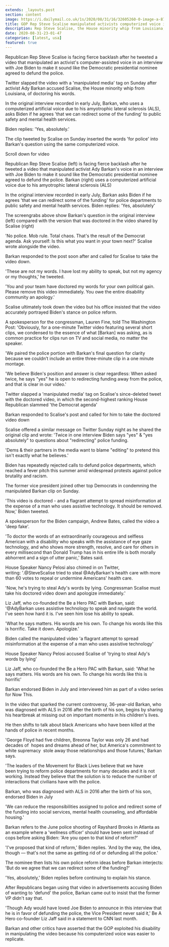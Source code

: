 ```yaml
---
extends: _layouts.post
section: content
image: https://i.dailymail.co.uk/1s/2020/08/31/16/32605260-0-image-a-87_1598886585175.jpg 
title: GOP Rep Steve Scalise manipulated activists computerized voice in Joe Biden interview 
description: Rep Steve Scalise, the House minority whip from Louisiana, shared a video on Sunday which doctored a question activist Ady Barkan, who has ALS, asked Joe Biden in an interview in July. 
date: 2020-08-31-23-01-47 
categories: [latest, usa] 
featured: true 
--- 
```

Republican Rep Steve Scalise is facing fierce backlash after he tweeted a video that manipulated an activist's computer-assisted voice in an interview with Joe Biden to make it sound like the Democratic presidential nominee agreed to defund the police.

Twitter slapped the video with a 'manipulated media' tag on Sunday after activist Ady Barkan accused Scalise, the House minority whip from Louisiana, of doctoring his words. 

In the original interview recorded in early July, Barkan, who uses a computerized artificial voice due to his amyotrophic lateral sclerosis (ALS), asks Biden if he agrees 'that we can redirect some of the funding' to public safety and mental health services. 

Biden replies: 'Yes, absolutely.' 

The clip tweeted by Scalise on Sunday inserted the words 'for police' into Barkan's question using the same computerized voice. 

Scroll down for video 

Republican Rep Steve Scalise (left) is facing fierce backlash after he tweeted a video that manipulated activist Ady Barkan's voice in an interview with Joe Biden to make it sound like the Democratic presidential nominee agreed to defund the police. Barkan (right) uses a computerized artificial voice due to his amyotrophic lateral sclerosis (ALS)

In the original interview recorded in early July, Barkan asks Biden if he agrees 'that we can redirect some of the funding' for police departments to public safety and mental health services. Biden replies: 'Yes, absolutely'

The screengrabs above show Barkan's question in the original interview (left) compared with the version that was doctored in the video shared by Scalise (right)

'No police. Mob rule. Total chaos. That's the result of the Democrat agenda. Ask yourself: Is this what you want in your town next?' Scalise wrote alongside the video.  

Barkan responded to the post soon after and called for Scalise to take the video down. 

'These are not my words. I have lost my ability to speak, but not my agency or my thoughts,' he tweeted. 

'You and your team have doctored my words for your own political gain. Please remove this video immediately. You owe the entire disability community an apology.' 

Scalise ultimately took down the video but his office insisted that the video accurately portrayed Biden's stance on police reform.  

A spokesperson for the congressman, Lauren Fine, told The Washington Post: 'Obviously, for a one-minute Twitter video featuring several short clips, we condensed to the essence of what [Barkan] was asking, as is common practice for clips run on TV and social media, no matter the speaker. 

'We paired the police portion with Barkan's final question for clarity because we couldn’t include an entire three-minute clip in a one minute montage. 

'We believe Biden's position and answer is clear regardless: When asked twice, he says "yes" he is open to redirecting funding away from the police, and that is clear in our video.'

Twitter slapped a 'manipulated media' tag on Scalise's since-deleted tweet with the doctored video, in which the second-highest ranking House Republican slammed 'the Democrat agenda'

Barkan responded to Scalise's post and called for him to take the doctored video down

Scalise offered a similar message on Twitter Sunday night as he shared the original clip and wrote: 'Twice in one interview Biden says "yes" & "yes absolutely" to questions about "redirecting" police funding. 

'Dems & their partners in the media want to blame "editing" to pretend this isn't exactly what he believes.'

Biden has repeatedly rejected calls to defund police departments, which reached a fever pitch this summer amid widespread protests against police brutality and racism.  

The former vice president joined other top Democrats in condemning the manipulated Barkan clip on Sunday. 

'This video is doctored - and a flagrant attempt to spread misinformation at the expense of a man who uses assistive technology. It should be removed. Now,' Biden tweeted.

A spokesperson for the Biden campaign, Andrew Bates, called the video a 'deep fake'.    

'To doctor the words of an extraordinarily courageous and selfless American with a disability who speaks with the assistance of eye gaze technology, and who shows more strength, resolve, and care for others in every millisecond than Donald Trump has in his entire life is both morally abhorrent and a sign of utter panic,' Bates said.

House Speaker Nancy Pelosi also chimed in on Twitter, writing: '.@SteveScalise tried to steal @AdyBarkan's health care with more than 60 votes to repeal or undermine Americans' health care.

'Now, he's trying to steal Ady's words by lying. Congressman Scalise must take his doctored video down and apologize immediately.' 

Liz Jaff, who co-founded the Be a Hero PAC with Barkan, said: '@AdyBarkan uses assistive technology to speak and navigate the world. I've seen how hard it is. I've seen him lose his ability to speak. 

'What he says matters. His words are his own. To change his words like this is horrific. Take it down. Apologize.'

Biden called the manipulated video 'a flagrant attempt to spread misinformation at the expense of a man who uses assistive technology'

House Speaker Nancy Pelosi accused Scalise of 'trying to steal Ady's words by lying'

Liz Jaff, who co-founded the Be a Hero PAC with Barkan, said: 'What he says matters. His words are his own. To change his words like this is horrific'

Barkan endorsed Biden in July and interviewed him as part of a video series for Now This. 

In the video that sparked the current controversy, 36-year-old Barkan, who was diagnosed with ALS in 2016 after the birth of his son, begins by sharing his heartbreak at missing out on important moments in his children's lives. 

He then shifts to talk about black Americans who have been killed at the hands of police in recent months.  

'George Floyd had five children, Breonna Taylor was only 26 and had decades of  hopes and dreams ahead of her, but America's commitment to white supremacy  stole away those relationships and those futures,' Barkan says. 

'The leaders of the Movement for Black Lives believe that we have been trying to reform police departments for many decades and it is not working. Instead they believe that the solution is to reduce the number of interactions that civilians have with the police. 

Barkan, who was diagnosed with ALS in 2016 after the birth of his son, endorsed Biden in July

'We can reduce the responsibilities assigned to police and redirect some of the funding into social services, mental health counseling, and affordable housing.'

Barkan refers to the June police shooting of Rayshard Brooks in Atlanta as an example where a 'wellness officer' should have been sent instead of cops before asking Biden: 'Are you open to that kind of reform?'

'I've proposed that kind of reform,' Biden replies. 'And by the way, the idea, though — that's not the same as getting rid of or defunding all the police.'

The nominee then lists his own police reform ideas before Barkan interjects: 'But do we agree that we can redirect some of the funding?'

'Yes, absolutely,' Biden replies before continuing to explain his stance.  

After Republicans began using that video in advertisements accusing Biden of wanting to 'defund' the police, Barkan came out to insist that the former VP didn't say that.  

'Though Ady would have loved Joe Biden to announce in this interview that he is in favor of defunding the police, the Vice President never said it,' Be A Hero co-founder Liz Jaff said in a statement to CNN last month.

Barkan and other critics have asserted that the GOP exploited his disability in manipulating the video because his computerized voice was easier to replicate.  

